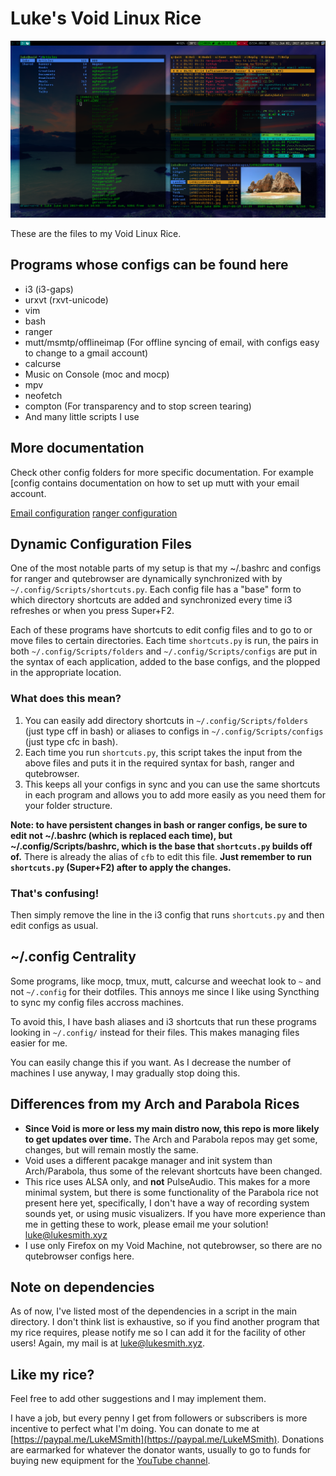 # Luke's Void Linux Rice

![pic1](pic1.png)

These are the files to my Void Linux Rice.

## Programs whose configs can be found here

+ i3 (i3-gaps)
+ urxvt (rxvt-unicode)
+ vim
+ bash
+ ranger
+ mutt/msmtp/offlineimap (For offline syncing of email, with configs easy to change to a gmail account)
+ calcurse
+ Music on Console (moc and mocp)
+ mpv
+ neofetch
+ compton (For transparency and to stop screen tearing)
+ And many little scripts I use

## More documentation

Check other config folders for more specific documentation. For example [config contains documentation on how to set up mutt with your email account.

[Email configuration](.config/mutt/email.md) 
[ranger configuration](.config/ranger/) 

## Dynamic Configuration Files

One of the most notable parts of my setup is that my ~/.bashrc and configs for ranger and qutebrowser are dynamically synchronized with by `~/.config/Scripts/shortcuts.py`. Each config file has a "base" form to which directory shortcuts are added and synchronized every time i3 refreshes or when you press Super+F2.

Each of these programs have shortcuts to edit config files and to go to or move files to certain directories. Each time `shortcuts.py` is run, the pairs in both `~/.config/Scripts/folders` and `~/.config/Scripts/configs` are put in the syntax of each application, added to the base configs, and the plopped in the appropriate location.

### What does this mean?

1. You can easily add directory shortcuts in `~/.config/Scripts/folders` (just type cff in bash) or aliases to configs in `~/.config/Scripts/configs` (just type cfc in bash).
2. Each time you run `shortcuts.py`, this script takes the input from the above files and puts it in the required syntax for bash, ranger and qutebrowser.
3. This keeps all your configs in sync and you can use the same shortcuts in each program and allows you to add more easily as you need them for your folder structure.

**Note: to have persistent changes in bash or ranger configs, be sure to edit not ~/.bashrc (which is replaced each time), but ~/.config/Scripts/bashrc, which is the base that `shortcuts.py` builds off of.** There is already the alias of `cfb` to edit this file. **Just remember to run `shortcuts.py` (Super+F2) after to apply the changes.**

### That's confusing!

Then simply remove the line in the i3 config that runs `shortcuts.py` and then edit configs as usual.

## ~/.config Centrality

Some programs, like mocp, tmux, mutt, calcurse and weechat look to `~` and not `~/.config` for their dotfiles. This annoys me since I like using Syncthing to sync my config files accross machines.

To avoid this, I have bash aliases and i3 shortcuts that run these programs looking in `~/.config/` instead for their files. This makes managing files easier for me.

You can easily change this if you want. As I decrease the number of machines I use anyway, I may gradually stop doing this.

## Differences from my Arch and Parabola Rices

+ **Since Void is more or less my main distro now, this repo is more likely to get updates over time.** The Arch and Parabola repos may get some, changes, but will remain mostly the same.
+ Void uses a different pacakge manager and init system than Arch/Parabola, thus some of the relevant shortcuts have been changed.
+ This rice uses ALSA only, and **not** PulseAudio. This makes for a more minimal system, but there is some functionality of the Parabola rice not present here yet, specifically, I don't have a way of recording system sounds yet, or using music visualizers. If you have more experience than me in getting these to work, please email me your solution! [luke@lukesmith.xyz](mailto:lukesmith.xyz)
+ I use only Firefox on my Void Machine, not qutebrowser, so there are no qutebrowser configs here.

## Note on dependencies

As of now, I've listed most of the dependencies in a script in the main directory. I don't think list is exhaustive, so if you find another program that my rice requires, please notify me so I can add it for the facility of other users! Again, my mail is at [luke@lukesmith.xyz](mailto:luke@lukesmith.xyz).

## Like my rice?

Feel free to add other suggestions and I may implement them.

I have a job, but every penny I get from followers or subscribers is more incentive to perfect what I'm doing. You can donate to me at [https://paypal.me/LukeMSmith](https://paypal.me/LukeMSmith). Donations are earmarked for whatever the donator wants, usually to go to funds for buying new equipment for the [YouTube channel](https://youtube.com/c/LukeSmithxyz).
